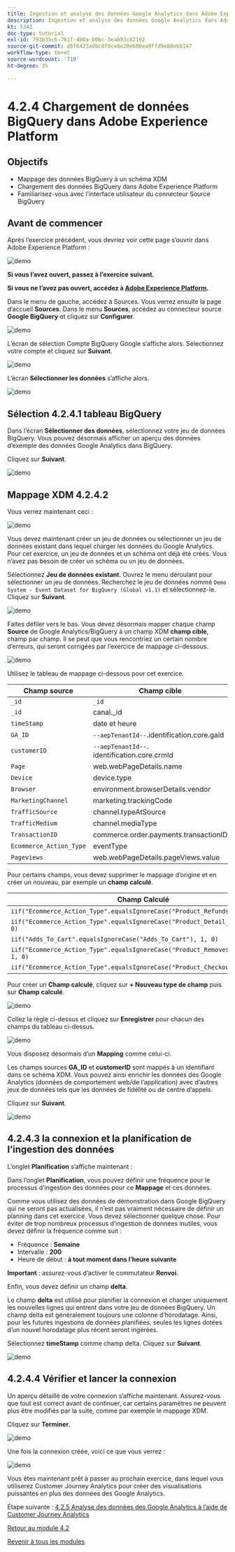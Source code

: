 ```yaml
---
title: Ingestion et analyse des données Google Analytics dans Adobe Experience Platform avec le connecteur Source BigQuery - Chargement de données de BigQuery dans Adobe Experience Platform
description: Ingestion et analyse des données Google Analytics dans Adobe Experience Platform avec le connecteur Source BigQuery - Chargement de données de BigQuery dans Adobe Experience Platform
kt: 5342
doc-type: tutorial
exl-id: 793b35c6-761f-4b0a-b0bc-3eab93c82162
source-git-commit: d6f6423adbc8f0ce8e20e686ea9ffd9e80ebb147
workflow-type: tm+mt
source-wordcount: '710'
ht-degree: 3%

---
```


# 4.2.4 Chargement de données BigQuery dans Adobe Experience Platform

## Objectifs

- Mappage des données BigQuery à un schéma XDM
- Chargement des données BigQuery dans Adobe Experience Platform
- Familiarisez-vous avec l’interface utilisateur du connecteur Source BigQuery

## Avant de commencer

Après l’exercice précédent, vous devriez voir cette page s’ouvrir dans Adobe Experience Platform :

![demo](./images/datasets.png)

**Si vous l’avez ouvert, passez à l’exercice suivant.**

**Si vous ne l’avez pas ouvert, accédez à [Adobe Experience Platform](https://experience.adobe.com/platform/home).**

Dans le menu de gauche, accédez à Sources. Vous verrez ensuite la page d’accueil **Sources**. Dans le menu **Sources**, accédez au connecteur source **Google BigQuery** et cliquez sur **Configurer**.

![demo](./images/sourceshome.png)

L’écran de sélection Compte BigQuery Google s’affiche alors. Sélectionnez votre compte et cliquez sur **Suivant**.

![demo](./images/0c.png)

L’écran **Sélectionner les données** s’affiche alors.

![demo](./images/datasets.png)

## Sélection 4.2.4.1 tableau BigQuery

Dans l’écran **Sélectionner des données**, sélectionnez votre jeu de données BigQuery. Vous pouvez désormais afficher un aperçu des données d’exemple des données Google Analytics dans BigQuery.

Cliquez sur **Suivant**.

![demo](./images/datasets1.png)

## Mappage XDM 4.2.4.2

Vous verrez maintenant ceci :

![demo](./images/xdm4a.png)

Vous devez maintenant créer un jeu de données ou sélectionner un jeu de données existant dans lequel charger les données du Google Analytics. Pour cet exercice, un jeu de données et un schéma ont déjà été créés. Vous n’avez pas besoin de créer un schéma ou un jeu de données.

Sélectionnez **Jeu de données existant**. Ouvrez le menu déroulant pour sélectionner un jeu de données. Recherchez le jeu de données nommé `Demo System - Event Dataset for BigQuery (Global v1.1)` et sélectionnez-le. Cliquez sur **Suivant**.

![demo](./images/xdm6.png)

Faites défiler vers le bas. Vous devez désormais mapper chaque champ **Source** de Google Analytics/BigQuery à un champ XDM **champ cible**, champ par champ. Il se peut que vous rencontriez un certain nombre d’erreurs, qui seront corrigées par l’exercice de mappage ci-dessous.

![demo](./images/xdm8.png)

Utilisez le tableau de mappage ci-dessous pour cet exercice.

| Champ source | Champ cible |
| ----------------- |-------------| 
| `_id` | `_id` |
| `_id` | canal._id |
| `timeStamp` | date et heure |
| `GA_ID` | ``--aepTenantId--``.identification.core.gaid |
| `customerID` | ``--aepTenantId--``. identification.core.crmId |
| `Page` | web.webPageDetails.name |
| `Device` | device.type |
| `Browser` | environment.browserDetails.vendor |
| `MarketingChannel` | marketing.trackingCode |
| `TrafficSource` | channel.typeAtSource |
| `TrafficMedium` | channel.mediaType |
| `TransactionID` | commerce.order.payments.transactionID |
| `Ecommerce_Action_Type` | eventType |
| `Pageviews` | web.webPageDetails.pageViews.value |


Pour certains champs, vous devez supprimer le mappage d’origine et en créer un nouveau, par exemple un **champ calculé**.

| Champ Calculé | Champ cible |
| ----------------- |-------------| 
| `iif("Ecommerce_Action_Type".equalsIgnoreCase("Product_Refunds"), 1, 0)` | commerce.purchases.value |
| `iif("Ecommerce_Action_Type".equalsIgnoreCase("Product_Detail_Views"), 1, 0)` | commerce.productViews.value |
| `iif("Adds_To_Cart".equalsIgnoreCase("Adds_To_Cart"), 1, 0)` | commerce.productListAdds.value |
| `iif("Ecommerce_Action_Type".equalsIgnoreCase("Product_Removes_From_Cart"), 1, 0)` | commerce.productListRemovals.value |
| `iif("Ecommerce_Action_Type".equalsIgnoreCase("Product_Checkouts"), 1, 0)` | commerce.checkouts.value |

Pour créer un **Champ calculé**, cliquez sur **+ Nouveau type de champ** puis sur **Champ calculé**.

![demo](./images/xdm8a.png)

Collez la règle ci-dessus et cliquez sur **Enregistrer** pour chacun des champs du tableau ci-dessus.

![demo](./images/xdm8b.png)

Vous disposez désormais d’un **Mapping** comme celui-ci.

Les champs sources **GA_ID** et **customerID** sont mappés à un identifiant dans ce schéma XDM. Vous pouvez ainsi enrichir les données des Google Analytics (données de comportement web/de l’application) avec d’autres jeux de données tels que les données de fidélité ou de centre d’appels.

Cliquez sur **Suivant**.

![demo](./images/xdm34.png)

## 4.2.4.3 la connexion et la planification de l’ingestion des données

L’onglet **Planification** s’affiche maintenant :

Dans l’onglet **Planification**, vous pouvez définir une fréquence pour le processus d’ingestion des données pour ce **Mappage** et ces données.

Comme vous utilisez des données de démonstration dans Google BigQuery qui ne seront pas actualisées, il n’est pas vraiment nécessaire de définir un planning dans cet exercice. Vous devez sélectionner quelque chose. Pour éviter de trop nombreux processus d’ingestion de données inutiles, vous devez définir la fréquence comme suit :

- Fréquence : **Semaine**
- Intervalle : **200**
- Heure de début : **à tout moment dans l’heure suivante**

**Important** : assurez-vous d’activer le commutateur **Renvoi**.

Enfin, vous devez définir un champ **delta**.

Le champ **delta** est utilisé pour planifier la connexion et charger uniquement les nouvelles lignes qui entrent dans votre jeu de données BigQuery. Un champ delta est généralement toujours une colonne d’horodatage. Ainsi, pour les futures ingestions de données planifiées, seules les lignes dotées d’un nouvel horodatage plus récent seront ingérées.

Sélectionnez **timeStamp** comme champ delta.
Cliquez sur **Suivant**.

![demo](./images/ex437.png)

## 4.2.4.4 Vérifier et lancer la connexion

Un aperçu détaillé de votre connexion s’affiche maintenant. Assurez-vous que tout est correct avant de continuer, car certains paramètres ne peuvent plus être modifiés par la suite, comme par exemple le mappage XDM.

Cliquez sur **Terminer**.

![demo](./images/xdm46.png)

Une fois la connexion créée, voici ce que vous verrez :

![demo](./images/xdm48.png)

Vous êtes maintenant prêt à passer au prochain exercice, dans lequel vous utiliserez Customer Journey Analytics pour créer des visualisations puissantes en plus des données des Google Analytics.

Étape suivante : [4.2.5 Analyse des données des Google Analytics à l’aide de Customer Journey Analytics](./ex5.md)

[Retour au module 4.2](./customer-journey-analytics-bigquery-gcp.md)

[Revenir à tous les modules](./../../../overview.md)
